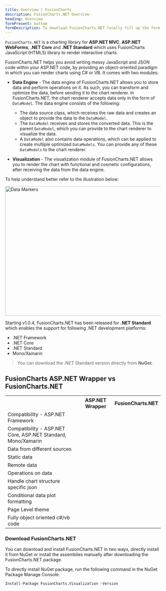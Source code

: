 ```yaml
---
title: Overview | FusionCharts
description: FusionCharts.NET Overview
heading: Overview
formPresent: bottom
formDescription: To download FusionCharts.NET locally fill up the form and click the download button.
---
```


`FusionCharts.NET` is a charting library for **ASP.NET MVC**, **ASP.NET WebForms**, **.NET Core** and **.NET Standard** which uses FusionCharts JavaScript (HTML5) library to render interactive charts.

FusionCharts.NET helps you avoid writing messy JavaScript and JSON code within your ASP.NET code, by providing an object-oriented paradigm in which you can render charts using C# or VB. It comes with two modules:

- **Data Engine** - The data engine of FusionCharts.NET allows you to store data and perform operations on it. As such, you can transform and optimize the data, before sending it to the chart renderer. In FusionCharts.NET, the chart renderer accepts data only in the form of `DataModel`. The data engine consists of the following:

  - The data source class, which receives the raw data and creates an object to provide the data to the `DataModel`.
  - The `DataModel` receives and stores the converted data. This is the parent `DataModel`, which you can provide to the chart renderer to visualize the data.
  - A `DataModel` also contains data operations, which can be applied to create multiple optimized `DataModels`. You can provide any of these `DataModels` to the chart renderer.

- **Visualization** - The visualization module of FusionCharts.NET allows you to render the chart with functional and cosmetic configurations, after receiving the data from the data engine.

To help understand better refer to the illustration below:

<img src="{% site.BASE_URL %}/images/architecture-diagram-fusioncharts-net.png" alt="Data Markers" width="700" height="420">

Starting v1.0.4, FusionCharts.NET has been released for **.NET Standard** which enables the support for following .NET development platforms:

- .NET Framework
- .NET Core
- .NET Standard
- Mono/Xamarin

> You can download the .NET Standard version directly from **NuGet**.

## FusionCharts ASP.NET Wrapper vs FusionCharts.NET

<table>
	<tr>
		<th></th>
		<th>ASP.NET Wrapper</th>
		<th>FusionCharts.NET</th>
	</tr>
	<tr>
		<td>Compatibility - ASP.NET Framework</td>
		<td><i class="fc_select" style="color: #48b884 !important; font-size: 25px;"></i></td>
		<td><i class="fc_select" style="color: #48b884 !important; font-size: 25px;"></i></td>
	</tr>
	<tr>
		<td>Compatibility - ASP.NET Core, ASP.NET Standard, Mono/Xamarin</td>
		<td><i class="fc_cross_covered" style="font-size: 25px; color: #bcbccf"></i></td>
		<td><i class="fc_select" style="color: #48b884 !important; font-size: 25px;"></i></td>
	</tr>
	<tr>
		<td>Data from different sources</td>
		<td><i class="fc_cross_covered" style="font-size: 25px; color: #bcbccf"></i></td>
		<td><i class="fc_select" style="color: #48b884 !important; font-size: 25px;"></i></td>
	</tr>
	<tr>
		<td>Static data</td>
		<td><i class="fc_select" style="color: #48b884 !important; font-size: 25px;"></i></td>
		<td><i class="fc_select" style="color: #48b884 !important; font-size: 25px;"></i></td>
	</tr>
	<tr>
		<td>Remote data</td>
		<td><i class="fc_cross_covered" style="font-size: 25px; color: #bcbccf"></i></td>
		<td><i class="fc_select" style="color: #48b884 !important; font-size: 25px;"></i></td>
	</tr>
	<tr>
		<td>Operations on data</td>
		<td><i class="fc_cross_covered" style="font-size: 25px; color: #bcbccf"></i></td>
		<td><i class="fc_select" style="color: #48b884 !important; font-size: 25px;"></i></td>
	</tr>
	<tr>
		<td>Handle chart structure specific json</td>
		<td><i class="fc_cross_covered" style="font-size: 25px; color: #bcbccf"></i></td>
		<td><i class="fc_select" style="color: #48b884 !important; font-size: 25px;"></i></td>
	</tr>
	<tr>
		<td>Conditional data plot formatting</td>
		<td><i class="fc_cross_covered" style="font-size: 25px; color: #bcbccf"></i></td>
		<td><i class="fc_select" style="color: #48b884 !important; font-size: 25px;"></i></td>
	</tr>
	<tr>
		<td>Page Level theme</td>
		<td><i class="fc_cross_covered" style="font-size: 25px; color: #bcbccf"></i></td>
		<td><i class="fc_select" style="color: #48b884 !important; font-size: 25px;"></i></td>
	</tr>
	<tr>
		<td>Fully object oriented c#/vb code</td>
		<td><i class="fc_cross_covered" style="font-size: 25px; color: #bcbccf"></i></td>
		<td><i class="fc_select" style="color: #48b884 !important; font-size: 25px;"></i></td>
	</tr>
</table>

### Download FusionCharts.NET

You can download and install FusionCharts.NET in two ways, directly install it from NuGet or install the assemblies manually after downloading the FusionCharts.NET package.

To directly install NuGet package, run the following command in the NuGet Package Manage Console:

```
Install-Package FusionCharts.Visualization -Version
```
